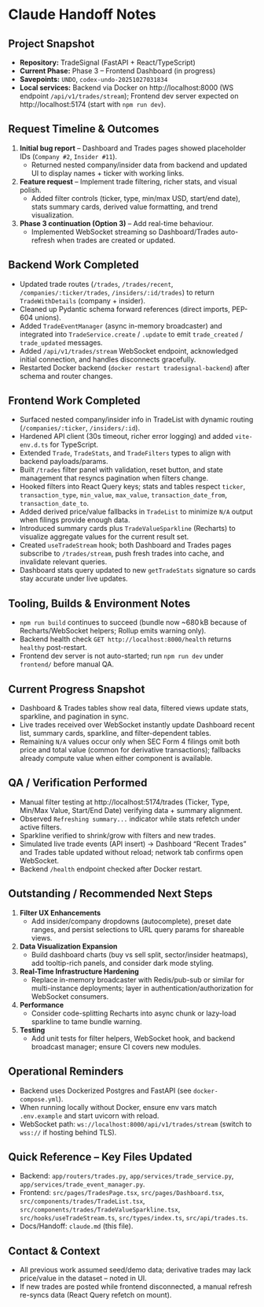 ﻿# Claude Handoff Notes

## Project Snapshot
- **Repository:** TradeSignal (FastAPI + React/TypeScript)
- **Current Phase:** Phase 3 – Frontend Dashboard (in progress)
- **Savepoints:** `UNDO`, `codex-undo-20251027031834`
- **Local services:** Backend via Docker on http://localhost:8000 (WS endpoint `/api/v1/trades/stream`); Frontend dev server expected on http://localhost:5174 (start with `npm run dev`).

## Request Timeline & Outcomes
1. **Initial bug report** – Dashboard and Trades pages showed placeholder IDs (`Company #2`, `Insider #11`).
   - Returned nested company/insider data from backend and updated UI to display names + ticker with working links.
2. **Feature request** – Implement trade filtering, richer stats, and visual polish.
   - Added filter controls (ticker, type, min/max USD, start/end date), stats summary cards, derived value formatting, and trend visualization.
3. **Phase 3 continuation (Option 3)** – Add real-time behaviour.
   - Implemented WebSocket streaming so Dashboard/Trades auto-refresh when trades are created or updated.

## Backend Work Completed
- Updated trade routes (`/trades`, `/trades/recent`, `/companies/:ticker/trades`, `/insiders/:id/trades`) to return `TradeWithDetails` (company + insider).
- Cleaned up Pydantic schema forward references (direct imports, PEP-604 unions).
- Added `TradeEventManager` (async in-memory broadcaster) and integrated into `TradeService.create` / `.update` to emit `trade_created` / `trade_updated` messages.
- Added `/api/v1/trades/stream` WebSocket endpoint, acknowledged initial connection, and handles disconnects gracefully.
- Restarted Docker backend (`docker restart tradesignal-backend`) after schema and router changes.

## Frontend Work Completed
- Surfaced nested company/insider info in TradeList with dynamic routing (`/companies/:ticker`, `/insiders/:id`).
- Hardened API client (30s timeout, richer error logging) and added `vite-env.d.ts` for TypeScript.
- Extended `Trade`, `TradeStats`, and `TradeFilters` types to align with backend payloads/params.
- Built `/trades` filter panel with validation, reset button, and state management that resyncs pagination when filters change.
- Hooked filters into React Query keys; stats and tables respect `ticker`, `transaction_type`, `min_value`, `max_value`, `transaction_date_from`, `transaction_date_to`.
- Added derived price/value fallbacks in `TradeList` to minimize `N/A` output when filings provide enough data.
- Introduced summary cards plus `TradeValueSparkline` (Recharts) to visualize aggregate values for the current result set.
- Created `useTradeStream` hook; both Dashboard and Trades pages subscribe to `/trades/stream`, push fresh trades into cache, and invalidate relevant queries.
- Dashboard stats query updated to new `getTradeStats` signature so cards stay accurate under live updates.

## Tooling, Builds & Environment Notes
- `npm run build` continues to succeed (bundle now ~680 kB because of Recharts/WebSocket helpers; Rollup emits warning only).
- Backend health check `GET http://localhost:8000/health` returns `healthy` post-restart.
- Frontend dev server is not auto-started; run `npm run dev` under `frontend/` before manual QA.

## Current Progress Snapshot
- Dashboard & Trades tables show real data, filtered views update stats, sparkline, and pagination in sync.
- Live trades received over WebSocket instantly update Dashboard recent list, summary cards, sparkline, and filter-dependent tables.
- Remaining `N/A` values occur only when SEC Form 4 filings omit both price and total value (common for derivative transactions); fallbacks already compute value when either component is available.

## QA / Verification Performed
- Manual filter testing at http://localhost:5174/trades (Ticker, Type, Min/Max Value, Start/End Date) verifying data + summary alignment.
- Observed `Refreshing summary...` indicator while stats refetch under active filters.
- Sparkline verified to shrink/grow with filters and new trades.
- Simulated live trade events (API insert) -> Dashboard “Recent Trades” and Trades table updated without reload; network tab confirms open WebSocket.
- Backend `/health` endpoint checked after Docker restart.

## Outstanding / Recommended Next Steps
1. **Filter UX Enhancements**
   - Add insider/company dropdowns (autocomplete), preset date ranges, and persist selections to URL query params for shareable views.
2. **Data Visualization Expansion**
   - Build dashboard charts (buy vs sell split, sector/insider heatmaps), add tooltip-rich panels, and consider dark mode styling.
3. **Real-Time Infrastructure Hardening**
   - Replace in-memory broadcaster with Redis/pub-sub or similar for multi-instance deployments; layer in authentication/authorization for WebSocket consumers.
4. **Performance**
   - Consider code-splitting Recharts into async chunk or lazy-load sparkline to tame bundle warning.
5. **Testing**
   - Add unit tests for filter helpers, WebSocket hook, and backend broadcast manager; ensure CI covers new modules.

## Operational Reminders
- Backend uses Dockerized Postgres and FastAPI (see `docker-compose.yml`).
- When running locally without Docker, ensure env vars match `.env.example` and start uvicorn with reload.
- WebSocket path: `ws://localhost:8000/api/v1/trades/stream` (switch to `wss://` if hosting behind TLS).

## Quick Reference – Key Files Updated
- Backend: `app/routers/trades.py`, `app/services/trade_service.py`, `app/services/trade_event_manager.py`.
- Frontend: `src/pages/TradesPage.tsx`, `src/pages/Dashboard.tsx`, `src/components/trades/TradeList.tsx`, `src/components/trades/TradeValueSparkline.tsx`, `src/hooks/useTradeStream.ts`, `src/types/index.ts`, `src/api/trades.ts`.
- Docs/Handoff: `claude.md` (this file).

## Contact & Context
- All previous work assumed seed/demo data; derivative trades may lack price/value in the dataset – noted in UI.
- If new trades are posted while frontend disconnected, a manual refresh re-syncs data (React Query refetch on mount).

